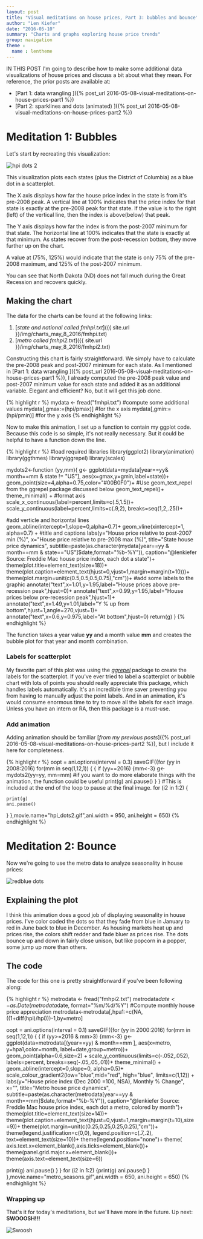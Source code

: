 ```yaml
---
layout: post
title: "Visual meditations on house prices, Part 3: bubbles and bounce"
author: "Len Kiefer"
date: "2016-05-10"
summary: "Charts and graphs exploring house price trends"
group: navigation
theme :
  name : lentheme
---
```



IN THIS POST I'm going to describe how to make some additional data visualizations of house prices and discuss a bit about what they mean.  For reference, the prior posts are available at:


* [Part 1: data wrangling ]({% post_url 2016-05-08-visual-meditations-on-house-prices-part1 %})
* [Part 2: sparklines and dots (animated) ]({% post_url 2016-05-08-visual-meditations-on-house-prices-part2 %})

# Meditation 1: Bubbles

Let's start by recreating this visualization:


<img src="{{ site.url }}/img/charts_may_8_2016/hpi_dots2.gif" alt="hpi dots 2"/>

This visualization plots each states (plus the District of Columbia) as a blue dot in a scatterplot.  

The X axis displays how far the house price index in the state is from it's pre-2008 peak.  A vertical line at 100% indicates that the price index for that state is exactly at the pre-2008 peak for that state.  If the value is to the right (left) of the vertical line, then the index is above(below) that peak.

The Y axis displays how far the index is from the post-2007 minimum for that state. The horizontal line at 100% indicates that the state is exactly at that minimum. As states recover from the post-recession bottom, they move further up on the chart.

A value at (75%, 125%) would indicate that the state is only 75% of the pre-2008 maximum, and 125% of the post-2007 minimum.  

You can see that North Dakota (ND) does not fall much during the Great Recession and recovers quickly.

## Making the chart


The data for the charts can be found at the following links:

1. [*state and national called fmhpi.txt*]({{ site.url }}/img/charts_may_8_2016/fmhpi.txt)
2. [*metro called fmhpi2.txt*]({{ site.url }}/img/charts_may_8_2016/fmhpi2.txt)

Constructing this chart is fairly straightforward. We simply have to calculate the pre-2008 peak and post-2007 minimum for each state.  As I mentioned in [Part 1: data wrangling ]({% post_url 2016-05-08-visual-meditations-on-house-prices-part1 %}), I already computed the pre-2008 peak value and post-2007 minimum value for each state and added it as an additional variable. Elegant and efficient? No, but it will get this job done. 




{% highlight r %}
mydata <- fread("fmhpi.txt")
#compute some additional values
mydata[,gmax:=(hpi/pmax)]  #for the x axis
mydata[,gmin:=(hpi/pmin)]  #for the y axis
{% endhighlight %}

Now to make this animation, I set up a function to contain my ggplot code. Because this code is so simple, it's not really necessary. But it could be helpful to have a function down the line.


{% highlight r %}
#load required libraries
library(ggplot2)
library(animation)
library(ggthmes)
library(ggrepel)
library(scales)

mydots2<-function (yy,mm){
g<-
  ggplot(data=mydata[year==yy& month==mm & state != "US"], aes(x=gmax,y=gmin,label=state))+
  geom_point(size=4,alpha=0.75,color="#00B0F0")+
  #Use geom_text_repel from the ggrepel package discussed below
  geom_text_repel()+
  theme_minimal()  +
  #format axis
  scale_x_continuous(label=percent,limits=c(.5,1.5))+
  scale_y_continuous(label=percent,limits=c(.9,2), breaks=seq(1,2,.25))+
  
  #add verticle and horizontal lines
  geom_abline(intercept=1,slope=0,alpha=0.7)+
  geom_vline(xintercept=1, alpha=0.7)  +
  #title and captions
  labs(y="House price relative to post-2007 min (%)", x="House price relative to pre-2008 max (%)",
       title="State house price dynamics",
       subtitle=paste(as.character(mydata[year==yy & month==mm & state=="US"]$date,format="%b-%Y")),
       caption="@lenkiefer Source: Freddie Mac house price index, each dot a state")+
  theme(plot.title=element_text(size=18))+
  theme(plot.caption=element_text(hjust=0,vjust=1,margin=margin(t=10)))+
  theme(plot.margin=unit(c(0.5,0.5,0.5,0.75),"cm"))+
  #add some labels to the graphic
  annotate("text",x=1.01,y=1.95,label="House prices above pre-recession peak",hjust=0)+
  annotate("text",x=0.99,y=1.95,label="House prices below pre-recession peak",hjust=1)+
  annotate("text",x=1.49,y=1.01,label="Y % up from bottom",hjust=1,angle=270,vjust=1)+
  annotate("text",x=0.6,y=0.975,label="At bottom",hjust=0)
  return(g)
}
{% endhighlight %}

The function takes a year value **yy** and a month value **mm** and creates the bubble plot for that year and month combination. 

### Labels for scatterplot

My favorite part of this plot was using the [*ggrepel*](https://cran.r-project.org/web/packages/ggrepel/index.html) package to create the labels for the scatterplot. If you've ever tried to label a scatterplot or bubble chart with lots of points you should really appreciate this package, which handles labels automatically. It's an incredible time saver preventing you from having to manually adjust the point labels. And in an animation, it's would consume enormous time to try to move all the labels for each image. Unless you have an intern or RA, then this package is a must-use.

### Add animation

Adding animation should be familiar [*from my previous posts*]({% post_url 2016-05-08-visual-meditations-on-house-prices-part2 %}), but I include it here for completeness.



{% highlight r %}
oopt = ani.options(interval = 0.3)
saveGIF({for (yy in 2008:2016) for(mm in seq(1,12,1)) {   {
  if (yy==2016) {mm<-3}
  g<-
    mydots2(yy=yy, mm=mm) #if you want to do more elaborate things with the animation, the function could be useful
  print(g)
  ani.pause()
}
}
  #This is included at the end of the loop to pause at the final image.
  for (i2 in 1:2) {
  
    print(g)
    ani.pause()
  }
},movie.name="hpi_dots2.gif",ani.width = 950, ani.height = 650)
{% endhighlight %}

# Meditation 2: Bounce


Now we're going to use the metro data to analyze seasonality in house prices:

<img src="{{ site.url }}/img/charts_may_10_2016/metro_season.gif" alt="redblue dots"/>

## Explaining the plot

I think this animation does a good job of displaying seasonality in house prices. I've color coded the dots so that they fade from blue in January to red in June back to blue in December.  As housing markets heat up and prices rise, the colors shift redder and fade bluer as prices rise.  The dots bounce up and down in fairly close unison, but like popcorn in a popper, some jump up more than others.

## The code 

The code for this one is pretty straightforward if you've been following along:


{% highlight r %}
metrodata <- fread("fmhpi2.txt")
metrodata$date<-as.Date(metrodata$date, format="%m/%d/%Y")
#Compute monthly house price appreciation
metrodata<-metrodata[,hpa1:=c(NA,((1+diff(hpi)/hpi)))-1,by=metro]  


oopt = ani.options(interval = 0.1)
saveGIF({for (yy in 2000:2016) for(mm in seq(1,12,1)) {  {
  if (yy>=2016 & mm>3) {mm<-3}
  g<-
    ggplot(data=metrodata[(year==yy) & month==mm ], aes(x=metro, y=hpa1,color=month, label=date,group=metro))+
    geom_point(alpha=0.6,size=2)   +
    scale_y_continuous(limits=c(-.052,.052), labels=percent, breaks=seq(-.05,.05,.01))+
    theme_minimal()  +
    geom_abline(intercept=0,slope=0, alpha=0.5)+
    scale_colour_gradient2(low="blue",mid="red", high="blue", limits=c(1,12)) +
    labs(y="House price index (Dec 2000 =100, NSA), Monthly % Change", x="",
         title="Metro house price dynamics",
         subtitle=paste(as.character(metrodata[year==yy & month==mm]$date,format="%b-%Y")),
         caption="@lenkiefer Source: Freddie Mac house price index, each dot a metro, colored by month")+
    theme(plot.title=element_text(size=14))+
    theme(plot.caption=element_text(hjust=0,vjust=1,margin=margin(t=10),size=9))+
    theme(plot.margin=unit(c(0.25,0.25,0.25,0.25),"cm"))+ 
    theme(legend.justification=c(0,0),
          legend.position=c(.7,.2),
          text=element_text(size=10))+
    theme(legend.position="none")+
    theme( axis.text.x=element_blank(),axis.ticks=element_blank())+
    theme(panel.grid.major.x=element_blank())+
    theme(axis.text=element_text(size=6))
  
  print(g)
  ani.pause()
}
}
  for (i2 in 1:2) {print(g)
    ani.pause()  }
},movie.name="metro_seasons.gif",ani.width = 650, ani.height = 650)
{% endhighlight %}

### Wrapping up

That's it for today's meditations, but we'll have more in the future.  Up next:  **SWOOOSH!!!**

<img src="{{ site.url }}/img/charts_may_10_2016/rbswirl2.gif" alt="Swoosh"/>



